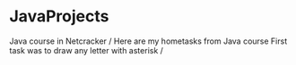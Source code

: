 # JavaProjects
Java course in Netcracker / Here are my hometasks from Java course 
First task was to draw any letter with asterisk / 
